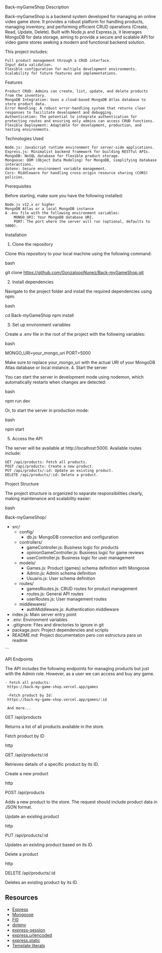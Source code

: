Back-myGameShop
Description

Back-myGameShop is a backend system developed for managing an online video game store. It provides a robust platform for handling products, managing inventory, and performing efficient CRUD operations (Create, Read, Update, Delete). Built with Node.js and Express.js, it leverages MongoDB for data storage, aiming to provide a secure and scalable API for video game stores seeking a modern and functional backend solution.

This project includes:

    Full product management through a CRUD interface.
    Input data validation.
    Flexible configuration for multiple development environments.
    Scalability for future features and implementations.

Features

    Product CRUD: Admins can create, list, update, and delete products from the inventory.
    MongoDB Integration: Uses a cloud-based MongoDB Atlas database to store product data.
    Error Handling: A robust error-handling system that returns clear responses to facilitate development and debugging.
    Authentication: The potential to integrate authentication for protecting routes and ensuring only admins can access CRUD functions.
    Flexible Deployment: Adaptable for development, production, and testing environments.

Technologies Used

    Node.js: JavaScript runtime environment for server-side applications.
    Express.js: Minimalist backend framework for building RESTful APIs.
    MongoDB: NoSQL database for flexible product storage.
    Mongoose: ODM (Object Data Modeling) for MongoDB, simplifying database interactions.
    dotenv: Secure environment variable management.
    Cors: Middleware for handling cross-origin resource sharing (CORS) policies.

Prerequisites

Before starting, make sure you have the following installed:

    Node.js v12.x or higher
    MongoDB Atlas or a local MongoDB instance
    A .env file with the following environment variables:
        MONGO_URI: Your MongoDB database URI.
        PORT: The port where the server will run (optional, defaults to 5000).

Installation

1. Clone the repository

Clone this repository to your local machine using the following command:

bash

git clone https://github.com/GonzaloooNunez/Back-myGameShop.git

2. Install dependencies

Navigate to the project folder and install the required dependencies using npm:

bash

cd Back-myGameShop
npm install

3. Set up environment variables

Create a .env file in the root of the project with the following variables:

bash

MONGO_URI=your_mongo_uri
PORT=5000

Make sure to replace your_mongo_uri with the actual URI of your MongoDB Atlas database or local instance. 4. Start the server

You can start the server in development mode using nodemon, which automatically restarts when changes are detected:

bash

npm run dev

Or, to start the server in production mode:

bash

npm start

5. Access the API

The server will be available at http://localhost:5000. Available routes include:

    GET /api/products: Fetch all products.
    POST /api/products: Create a new product.
    PUT /api/products/:id: Update an existing product.
    DELETE /api/products/:id: Delete a product.

Project Structure

The project structure is organized to separate responsibilities clearly, making maintenance and scalability easier:

bash

Back-myGameShop/

- src/
  - config/
    - db.js: MongoDB connection and configuration
  - controllers/
    - gameController.js: Business logic for products
    - opinionGameController.js: Business logic for game reviews
    - userController.js: Business logic for user management
  - models/
    - Games.js: Product (games) schema definition with Mongoose
    - Admin.js: Admin schema definition
    - Usuario.js: User schema definition
  - routes/
    - gamesRoutes.js: CRUD routes for product management
    - routes.js: General API routes
    - userRoutes.js: User management routes
  - middlewares/
    - authMiddleware.js: Authentication middleware
- index.js: Main server entry point
- .env: Environment variables
- .gitignore: Files and directories to ignore in git
- package.json: Project dependencies and scripts
- README.md: Project documentation pero con estructura para un readme

\```

API Endpoints

The API includes the following endpoints for managing products but just with the Admin role. However, as a user we can access and buy any game.

    - Fetch all products:
     https://back-my-game-shop.vercel.app/games

     -Fetch product by Id:
     https://back-my-game-shop.vercel.app/games/:id

     And more...

GET /api/products

Returns a list of all products available in the store.

Fetch product by ID

http

GET /api/products/:id

Retrieves details of a specific product by its ID.

Create a new product

http

POST /api/products

Adds a new product to the store. The request should include product data in JSON format.

Update an existing product

http

PUT /api/products/:id

Updates an existing product based on its ID.

Delete a product

http

DELETE /api/products/:id

Deletes an existing product by its ID.

## Resources

- [Express](https://expressjs.com/)
- [Mongoose](https://mongoosejs.com/)
- [Fl0](https://fl0.io/)
- [dotenv](https://www.npmjs.com/package/dotenv)
- [express-session](https://www.npmjs.com/package/express-session)
- [express.urlencoded](https://expressjs.com/en/api.html#express.urlencoded)
- [express.static](https://expressjs.com/en/api.html#express.static)
- [Template literals](https://developer.mozilla.org/en-US/docs/Web/JavaScript/Reference/Template_literals)
